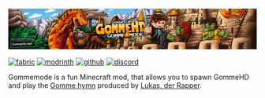 ![Gommemode Banner](.github/assets/banner.jpg)

[![fabric](https://cdn.jsdelivr.net/npm/@intergrav/devins-badges@3.2.0/assets/compact/supported/fabric_vector.svg)](https://modrinth.com/mod/gommemode)
[![modrinth](https://cdn.jsdelivr.net/npm/@intergrav/devins-badges@3/assets/compact/available/modrinth_vector.svg)](https://modrinth.com/mod/gommemode)
[![github](https://cdn.jsdelivr.net/npm/@intergrav/devins-badges@3/assets/compact/available/github_vector.svg)](https://github.com/JaroxCraft/gommemode/releases/latest)
[![discord](https://cdn.jsdelivr.net/npm/@intergrav/devins-badges@3.2.0/assets/compact/social/discord-singular_vector.svg)](https://discordapp.com/users/780518380733988874)

Gommemode is a fun Minecraft mod, that allows you to spawn GommeHD and play the [Gomme hymn](https://www.youtube.com/watch?v=2h1BJCxtNes) produced by [Lukas, der Rapper](https://www.instagram.com/luzudemkas/).

<br>